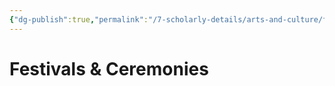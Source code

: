 ```yaml
---
{"dg-publish":true,"permalink":"/7-scholarly-details/arts-and-culture/festivals-and-ceremonies/festivals-and-ceremonies/","noteIcon":""}
---
```


# Festivals & Ceremonies


